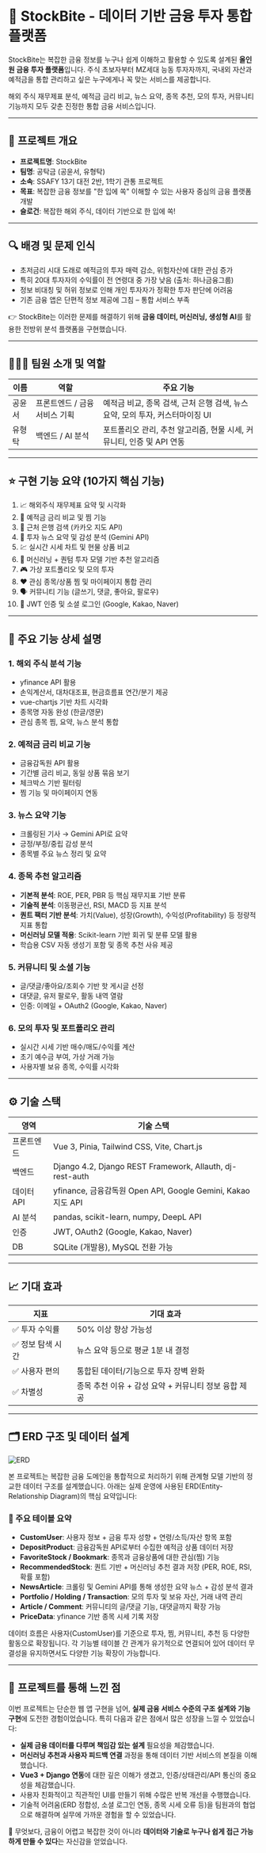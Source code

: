 
# 🏦 StockBite - 데이터 기반 금융 투자 통합 플랫폼

StockBite는 복잡한 금융 정보를 누구나 쉽게 이해하고 활용할 수 있도록 설계된 **올인원 금융 투자 플랫폼**입니다. 주식 초보자부터 MZ세대 능동 투자자까지, 국내외 자산과 예적금을 통합 관리하고 싶은 누구에게나 꼭 맞는 서비스를 제공합니다.

해외 주식 재무제표 분석, 예적금 금리 비교, 뉴스 요약, 종목 추천, 모의 투자, 커뮤니티 기능까지 모두 갖춘 진정한 통합 금융 서비스입니다.

---

## 📌 프로젝트 개요

- **프로젝트명**: StockBite
- **팀명**: 공탁금 (공윤서, 유형탁)
- **소속**: SSAFY 13기 대전 2반, 1학기 관통 프로젝트
- **목표**: 복잡한 금융 정보를 "한 입에 쏙" 이해할 수 있는 사용자 중심의 금융 플랫폼 개발
- **슬로건**: 복잡한 해외 주식, 데이터 기반으로 한 입에 쏙!

---

## 🔍 배경 및 문제 인식

- 초저금리 시대 도래로 예적금의 투자 매력 감소, 위험자산에 대한 관심 증가
- 특히 20대 투자자의 수익률이 전 연령대 중 가장 낮음 (출처: 하나금융그룹)
- 정보 비대칭 및 허위 정보로 인해 개인 투자자가 정확한 투자 판단에 어려움
- 기존 금융 앱은 단편적 정보 제공에 그침 – 통합 서비스 부족

👉 StockBite는 이러한 문제를 해결하기 위해 **금융 데이터, 머신러닝, 생성형 AI**를 활용한 전방위 분석 플랫폼을 구현했습니다.

---

## 🧑‍🤝‍🧑 팀원 소개 및 역할

| 이름 | 역할 | 주요 기능 |
|------|------|------------|
| 공윤서 | 프론트엔드 / 금융 서비스 기획 | 예적금 비교, 종목 검색, 근처 은행 검색, 뉴스 요약, 모의 투자, 커스터마이징 UI |
| 유형탁 | 백엔드 / AI 분석 | 포트폴리오 관리, 추천 알고리즘, 현물 시세, 커뮤니티, 인증 및 API 연동 |

---

## ⭐ 구현 기능 요약 (10가지 핵심 기능)

1. 📈 해외주식 재무제표 요약 및 시각화
2. 🏦 예적금 금리 비교 및 찜 기능
3. 📍 근처 은행 검색 (카카오 지도 API)
4. 📰 투자 뉴스 요약 및 감성 분석 (Gemini API)
5. 💹 실시간 시세 차트 및 현물 상품 비교
6. 🧠 머신러닝 + 퀀텀 투자 모델 기반 추천 알고리즘
7. 🎮 가상 포트폴리오 및 모의 투자
8. ❤️ 관심 종목/상품 찜 및 마이페이지 통합 관리
9. 🗣️ 커뮤니티 기능 (글쓰기, 댓글, 좋아요, 팔로우)
10. 🔐 JWT 인증 및 소셜 로그인 (Google, Kakao, Naver)

---

## 🔎 주요 기능 상세 설명

### 1. 해외 주식 분석 기능
- yfinance API 활용
- 손익계산서, 대차대조표, 현금흐름표 연간/분기 제공
- vue-chartjs 기반 차트 시각화
- 종목명 자동 완성 (한글/영문)
- 관심 종목 찜, 요약, 뉴스 분석 통합

### 2. 예적금 금리 비교 기능
- 금융감독원 API 활용
- 기간별 금리 비교, 동일 상품 묶음 보기
- 체크박스 기반 필터링
- 찜 기능 및 마이페이지 연동

### 3. 뉴스 요약 기능
- 크롤링된 기사 → Gemini API로 요약
- 긍정/부정/중립 감성 분석
- 종목별 주요 뉴스 정리 및 요약

### 4. 종목 추천 알고리즘
- **기본적 분석**: ROE, PER, PBR 등 핵심 재무지표 기반 분류
- **기술적 분석**: 이동평균선, RSI, MACD 등 지표 분석
- **퀀트 팩터 기반 분석**: 가치(Value), 성장(Growth), 수익성(Profitability) 등 정량적 지표 통합
- **머신러닝 모델 적용**: Scikit-learn 기반 회귀 및 분류 모델 활용
- 학습용 CSV 자동 생성기 포함 및 종목 추천 사유 제공

### 5. 커뮤니티 및 소셜 기능
- 글/댓글/좋아요/조회수 기반 핫 게시글 선정
- 대댓글, 유저 팔로우, 활동 내역 열람
- 인증: 이메일 + OAuth2 (Google, Kakao, Naver)

### 6. 모의 투자 및 포트폴리오 관리
- 실시간 시세 기반 매수/매도/수익률 계산
- 초기 예수금 부여, 가상 거래 가능
- 사용자별 보유 종목, 수익률 시각화

---

## ⚙️ 기술 스택

| 영역       | 기술 스택 |
|------------|------------|
| 프론트엔드 | Vue 3, Pinia, Tailwind CSS, Vite, Chart.js |
| 백엔드     | Django 4.2, Django REST Framework, Allauth, dj-rest-auth |
| 데이터 API | yfinance, 금융감독원 Open API, Google Gemini, Kakao 지도 API |
| AI 분석    | pandas, scikit-learn, numpy, DeepL API |
| 인증       | JWT, OAuth2 (Google, Kakao, Naver) |
| DB         | SQLite (개발용), MySQL 전환 가능 |

---

## 📈 기대 효과

| 지표 | 기대 효과 |
|------|-------------|
| ✅ 투자 수익률 | 50% 이상 향상 가능성 |
| ✅ 정보 탐색 시간 | 뉴스 요약 등으로 평균 1분 내 결정 |
| ✅ 사용자 편의 | 통합된 데이터/기능으로 투자 장벽 완화 |
| ✅ 차별성 | 종목 추천 이유 + 감성 요약 + 커뮤니티 정보 융합 제공 |

---

## 🗂️ ERD 구조 및 데이터 설계

![ERD](ERD%20(1).png)

본 프로젝트는 복잡한 금융 도메인을 통합적으로 처리하기 위해 관계형 모델 기반의 정교한 데이터 구조를 설계했습니다. 아래는 실제 운영에 사용된 ERD(Entity-Relationship Diagram)의 핵심 요약입니다:

### 📌 주요 테이블 요약

- **CustomUser**: 사용자 정보 + 금융 투자 성향 + 연령/소득/자산 항목 포함
- **DepositProduct**: 금융감독원 API로부터 수집한 예적금 상품 데이터 저장
- **FavoriteStock / Bookmark**: 종목과 금융상품에 대한 관심(찜) 기능
- **RecommendedStock**: 퀀트 기반 + 머신러닝 추천 결과 저장 (PER, ROE, RSI, 확률 포함)
- **NewsArticle**: 크롤링 및 Gemini API를 통해 생성한 요약 뉴스 + 감성 분석 결과
- **Portfolio / Holding / Transaction**: 모의 투자 및 보유 자산, 거래 내역 관리
- **Article / Comment**: 커뮤니티의 글/댓글 기능, 대댓글까지 확장 가능
- **PriceData**: yfinance 기반 종목 시세 기록 저장

데이터 흐름은 사용자(CustomUser)를 기준으로 투자, 찜, 커뮤니티, 추천 등 다양한 활동으로 확장됩니다. 각 기능별 테이블 간 관계가 유기적으로 연결되어 있어 데이터 무결성을 유지하면서도 다양한 기능 확장이 가능합니다.

---

## 💬 프로젝트를 통해 느낀 점

이번 프로젝트는 단순한 웹 앱 구현을 넘어, **실제 금융 서비스 수준의 구조 설계와 기능 구현**에 도전한 경험이었습니다. 특히 다음과 같은 점에서 많은 성장을 느낄 수 있었습니다:

- **실제 금융 데이터를 다루며 책임감 있는 설계** 필요성을 체감했습니다.
- **머신러닝 추천과 사용자 피드백 연결** 과정을 통해 데이터 기반 서비스의 본질을 이해했습니다.
- **Vue3 + Django 연동**에 대한 깊은 이해가 생겼고, 인증/상태관리/API 통신의 중요성을 체감했습니다.
- 사용자 친화적이고 직관적인 UI를 만들기 위해 수많은 반복 개선을 수행했습니다.
- 기술적 어려움(ERD 정합성, 소셜 로그인 연동, 종목 시세 오류 등)을 팀원과의 협업으로 해결하며 실무에 가까운 경험을 할 수 있었습니다.

📌 무엇보다, 금융이 어렵고 복잡한 것이 아니라 **데이터와 기술로 누구나 쉽게 접근 가능하게 만들 수 있다**는 자신감을 얻었습니다.
